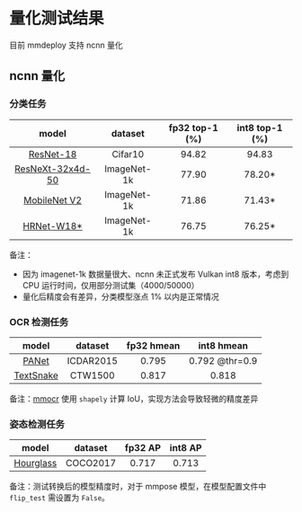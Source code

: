 # 量化测试结果

目前 mmdeploy 支持 ncnn 量化

## ncnn 量化

### 分类任务

|                                                            model                                                             |   dataset   | fp32 top-1 (%) | int8 top-1 (%) |
| :--------------------------------------------------------------------------------------------------------------------------: | :---------: | :------------: | :------------: |
|       [ResNet-18](https://github.com/open-mmlab/mmclassification/blob/master/configs/resnet/resnet18_8xb16_cifar10.py)       |   Cifar10   |     94.82      |     94.83      |
| [ResNeXt-32x4d-50](https://github.com/open-mmlab/mmclassification/blob/master/configs/resnext/resnext50-32x4d_8xb32_in1k.py) | ImageNet-1k |     77.90      |    78.20\*     |
|  [MobileNet V2](https://github.com/open-mmlab/mmclassification/blob/master/configs/mobilenet_v2/mobilenet-v2_8xb32_in1k.py)  | ImageNet-1k |     71.86      |    71.43\*     |
|       [HRNet-W18\*](https://github.com/open-mmlab/mmclassification/blob/master/configs/hrnet/hrnet-w18_4xb32_in1k.py)        | ImageNet-1k |     76.75      |    76.25\*     |

备注：

- 因为 imagenet-1k 数据量很大、ncnn 未正式发布 Vulkan int8 版本，考虑到 CPU 运行时间，仅用部分测试集（4000/50000）
- 量化后精度会有差异，分类模型涨点 1% 以内是正常情况

### OCR 检测任务

|                                                              model                                                               |  dataset  | fp32 hmean |   int8 hmean   |
| :------------------------------------------------------------------------------------------------------------------------------: | :-------: | :--------: | :------------: |
|      [PANet](https://github.com/open-mmlab/mmocr/blob/1.x/configs/textdet/panet/panet_resnet18_fpem-ffm_600e_icdar2015.py)       | ICDAR2015 |   0.795    | 0.792 @thr=0.9 |
| [TextSnake](https://github.com/open-mmlab/mmocr/blob/1.x/configs/textdet/textsnake/textsnake_resnet50_fpn-unet_1200e_ctw1500.py) |  CTW1500  |   0.817    |     0.818      |

备注：[mmocr](https://github.com/open-mmlab/mmocr) 使用 `shapely` 计算 IoU，实现方法会导致轻微的精度差异

### 姿态检测任务

|                                                                         model                                                                         | dataset  | fp32 AP | int8 AP |
| :---------------------------------------------------------------------------------------------------------------------------------------------------: | :------: | :-----: | :-----: |
| [Hourglass](https://github.com/open-mmlab/mmpose/blob/1.x/configs/body_2d_keypoint/topdown_heatmap/coco/td-hm_hourglass52_8xb32-210e_coco-256x256.py) | COCO2017 |  0.717  |  0.713  |

备注：测试转换后的模型精度时，对于 mmpose 模型，在模型配置文件中 `flip_test` 需设置为 `False`。
